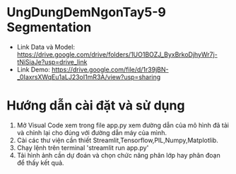 # UngDungDemNgonTay5-9 Segmentation
* Link Data và Model: https://drive.google.com/drive/folders/1UO1BOZJ_ByxBrkoDjhyWr7j-tNiSiaJe?usp=drive_link
* Link Demo: https://drive.google.com/file/d/1r39jBN-_0IaxrsXWqEu1aLJ23oI1mR3A/view?usp=sharing
# Hướng dẫn cài đặt và sử dụng
1. Mở Visual Code xem trong file app.py xem đường dẫn của mô hình đã tải và chỉnh lại cho đúng với đường dẫn máy của mình.
2. Cài các thư viện cần thiết Streamlit,Tensorflow,PIL,Numpy,Matplotlib.
3. Chạy lệnh trên terminal 'streamlit run app.py'
4. Tải hình ảnh cần dự đoán và chọn chức năng phân lớp hay phân đoạn để thấy kết quả.
